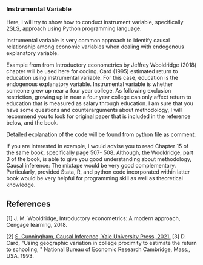 ### Instrumental Variable 
Here,  I will try to show how to conduct instrument variable, specifically 2SLS, approach using Python programming language.

Instrumental variable is very common approach to identify causal relationship among economic variables when dealing with endogenous explanatory variable. 

Example from from Introductory econometrics by Jeffrey Wooldridge (2018) chapter will be used here for coding. Card (1995) estimated return to education using instrumental variable. For this case, education is the endogenous explanatory variable. Instrumental variable is whether someone grew up near a four year college. As following exclusion restriction, growing up in near a four year college can only affect return to education that is measured as salary through education. I am sure that you have some questions and counterarguments about methodology, I will recommend you to look for original paper that is included in the reference below, and the book.

Detailed explanation of the code will be found from python file as comment.

If you are interested in example, I would advise you to read Chapter 15 of the same book, specifically page 507- 508. Although, the Wooldridge, part 3 of the book,  is able to give you good understanding about methodology, Causal inference: The mixtape would be very good complementary. Particularly, provided Stata, R, and python code incorporated within latter book would be very helpful for programming skill as well as theoretical knowledge. 



## References

[1] 	J. M. Wooldridge, Introductory econometrics: A modern approach, Cengage learning, 2018. 

[2] 	[S. Cunningham, Causal Inference, Yale University Press, 2021.](https://mixtape.scunning.com/)
[3] 	D. Card, "Using geographic variation in college proximity to estimate the return to schooling,
" National Bureau of Economic Research Cambridge, Mass., USA, 1993. 


